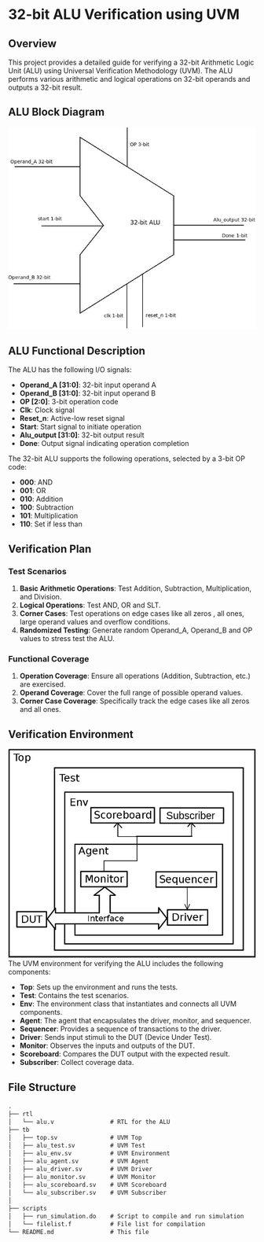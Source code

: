 # 32-bit ALU Verification using UVM

## Overview
This project provides a detailed guide for verifying a 32-bit Arithmetic Logic Unit (ALU) using Universal Verification Methodology (UVM). The ALU performs various arithmetic and logical operations on 32-bit operands and outputs a 32-bit result.

## ALU Block Diagram
![ALU Diagram](./Diagram1.jpeg)

## ALU Functional Description

The ALU has the following I/O signals:

- **Operand_A [31:0]**: 32-bit input operand A
- **Operand_B [31:0]**: 32-bit input operand B
- **OP [2:0]**: 3-bit operation code
- **Clk**: Clock signal
- **Reset_n**: Active-low reset signal
- **Start**: Start signal to initiate operation
- **Alu_output [31:0]**: 32-bit output result
- **Done**: Output signal indicating operation completion

The 32-bit ALU supports the following operations, selected by a 3-bit OP code:

- **000**: AND
- **001**: OR
- **010**: Addition
- **100**: Subtraction
- **101**: Multiplication
- **110**: Set if less than

## Verification Plan

### Test Scenarios
1. **Basic Arithmetic Operations**: Test Addition, Subtraction, Multiplication, and Division.
2. **Logical Operations**: Test AND, OR and SLT.
3. **Corner Cases**: Test operations on edge cases like all zeros , all ones, large operand values and overflow conditions.
4. **Randomized Testing**: Generate random Operand_A, Operand_B and OP values to stress test the ALU.

### Functional Coverage
1. **Operation Coverage**: Ensure all operations (Addition, Subtraction, etc.) are exercised.
2. **Operand Coverage**: Cover the full range of possible operand values.
3. **Corner Case Coverage**: Specifically track the edge cases like  all zeros and all ones.

## Verification Environment
![ALU Diagram](./uvm_tb_typical.jpg)
The UVM environment for verifying the ALU includes the following components:

- **Top**: Sets up the environment and runs the tests.
- **Test**: Contains the test scenarios.
- **Env**: The environment class that instantiates and connects all UVM components.
- **Agent**: The agent that encapsulates the driver, monitor, and sequencer.
- **Sequencer**: Provides a sequence of transactions to the driver.
- **Driver**: Sends input stimuli to the DUT (Device Under Test).
- **Monitor**: Observes the inputs and outputs of the DUT.
- **Scoreboard**: Compares the DUT output with the expected result.
- **Subscriber**: Collect coverage data.



## File Structure

    .
    ├── rtl
    │   └── alu.v                # RTL for the ALU
    ├── tb
    │   ├── top.sv               # UVM Top
    │   ├── alu_test.sv          # UVM Test
    │   ├── alu_env.sv           # UVM Environment
    │   ├── alu_agent.sv         # UVM Agent
    │   ├── alu_driver.sv        # UVM Driver
    │   ├── alu_monitor.sv       # UVM Monitor
    │   ├── alu_scoreboard.sv    # UVM Scoreboard
    │   └── alu_subscriber.sv    # UVM Subscriber
    │   
    ├── scripts
    │   ├── run_simulation.do    # Script to compile and run simulation
    │   └── filelist.f           # File list for compilation
    └── README.md                # This file
